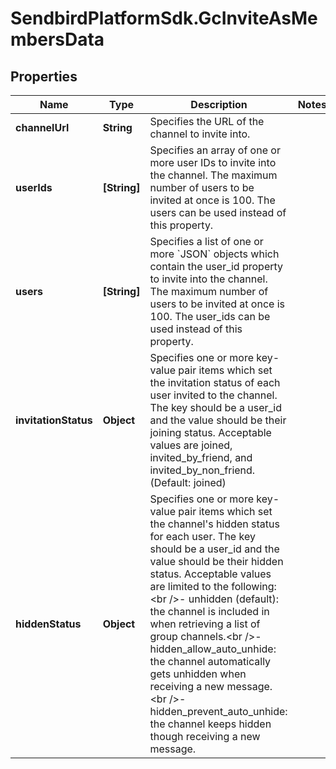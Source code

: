 # SendbirdPlatformSdk.GcInviteAsMembersData

## Properties

Name | Type | Description | Notes
------------ | ------------- | ------------- | -------------
**channelUrl** | **String** | Specifies the URL of the channel to invite into. | 
**userIds** | **[String]** | Specifies an array of one or more user IDs to invite into the channel. The maximum number of users to be invited at once is 100. The users can be used instead of this property. | 
**users** | **[String]** | Specifies a list of one or more &#x60;JSON&#x60; objects which contain the user_id property to invite into the channel. The maximum number of users to be invited at once is 100. The user_ids can be used instead of this property. | 
**invitationStatus** | **Object** | Specifies one or more key-value pair items which set the invitation status of each user invited to the channel. The key should be a user_id and the value should be their joining status. Acceptable values are joined, invited_by_friend, and invited_by_non_friend. (Default: joined) | 
**hiddenStatus** | **Object** | Specifies one or more key-value pair items which set the channel&#39;s hidden status for each user. The key should be a user_id and the value should be their hidden status. Acceptable values are limited to the following:&lt;br /&gt;- unhidden (default): the channel is included in when retrieving a list of group channels.&lt;br /&gt;- hidden_allow_auto_unhide: the channel automatically gets unhidden when receiving a new message.&lt;br /&gt;- hidden_prevent_auto_unhide: the channel keeps hidden though receiving a new message. | 


